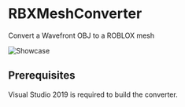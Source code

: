 # RBXMeshConverter
Convert a Wavefront OBJ to a ROBLOX mesh

![Showcase](https://user-images.githubusercontent.com/68672067/102516161-8f489680-405c-11eb-9310-322445dd1f9c.png)

## Prerequisites
Visual Studio 2019 is required to build the converter.
